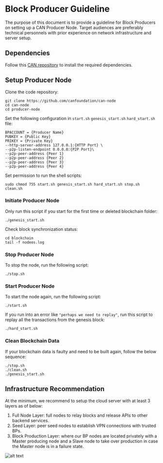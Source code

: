# Block Producer Guideline
The purpose of this document is to provide a guideline for Block Producers on setting up a CAN Producer Node. Target audiences are preferably technical personnels with prior experience on network infrastructure and server setup.  

## Dependencies
Follow this [CAN repository](https://github.com/canfoundation/CAN) to install the required dependencies.

## Setup Producer Node
Clone the code repository:
```
git clone https://github.com/canfoundation/can-node
cd can-node
cd producer-node
```
Set the following configuration in ```start.sh``` ```genesis_start.sh``` ```hard_start.sh``` file:
```
BPACCOUNT = {Producer Name}
PUBKEY = {Public Key}
PRIKEY = {Private Key}
--http-server-address 127.0.0.1:{HTTP Port} \
--p2p-listen-endpoint 0.0.0.0:{P2P Port}\
--p2p-peer-address {Peer 1}
--p2p-peer-address {Peer 2}
--p2p-peer-address {Peer 3}
--p2p-peer-address {Peer 4}
```
Set permission to run the shell scripts:
```
sudo chmod 755 start.sh genesis_start.sh hard_start.sh stop.sh clean.sh
```
### Initiate Producer Node
Only run this script if you start for the first time or deleted blockchain folder:
```
./genesis_start.sh
```
Check block synchronization status:
```
cd blockchain
tail -f nodeos.log
```
### Stop Producer Node
To stop the node, run the following script:
```
./stop.sh
```
### Start Producer Node
To start the node again, run the following script:
```
./start.sh
```
If you run into an error like ```"perhaps we need to replay"```, run this script to replay all the transactions from the genesis block:
```
./hard_start.sh
```
### Clean Blockchain Data
If your blockchain data is faulty and need to be built again, follow the below sequence:
```
./stop.sh
./clean.sh
./genesis_start.sh
```

## Infrastructure Recommendation
At the minimum, we recommend to setup the cloud server with at least 3 layers as of below:
1. Full Node Layer: full nodes to relay blocks and release APIs to other backend services.
2. Seed Layer: peer seed nodes to establish VPN connections with trusted BPs.
3. Block Production Layer: where our BP nodes are located privately with a Master producing node and a Slave node to take over production in case the Master node is in a failure state.

![alt text](https://www.lucidchart.com/publicSegments/view/7b73f835-bacc-4cfb-a57c-e9ac079e110d/image.jpeg)
